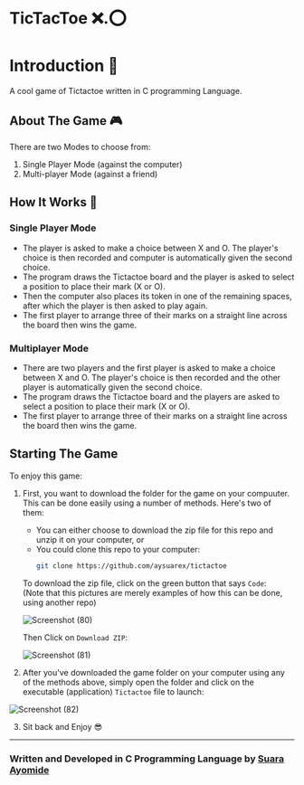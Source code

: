 # TicTacToe  ❌.⭕

# Introduction :eyes: 
A cool game of Tictactoe written in C programming Language.

## About The Game 🎮

There are two Modes to choose from:
1. Single Player Mode (against the computer)
2. Multi-player Mode (against a friend)

## How It Works :rocket:

### Single Player Mode
* The player is asked to make a choice between X and O. The player's choice is 
  then recorded and computer is automatically given the second choice.
* The program draws the Tictactoe board and the player is asked to select a 
 position to place their mark (X or O).
* Then the computer also places its token in one of the remaining spaces, after 
  which the player is then asked to play again.
* The first player to arrange three of their marks on a straight line across the board
   then wins the game.

### Multiplayer Mode

* There are two players and the first player is asked to make a choice between
  X and O. The player's choice is then recorded and the other player is automatically 
  given the second choice.
* The program draws the Tictactoe board and the players are asked to select a 
 position to place their mark (X or O).
* The first player to arrange three of their marks on a straight line across the board
   then wins the game.


## Starting The Game

To enjoy this game:

1. First, you want to download the folder for the game on your compuuter. This can be done easily using a number of methods. Here's two of them: 
   * You can either choose to download the zip file for this repo and unzip it on your computer, or 
   * You could clone this repo to your computer:
        ```bash
        git clone https://github.com/aysuarex/tictactoe
        ```
   
   To download the zip file, click on the green button that says `Code`:\
   (Note that this pictures are merely examples of how this can be done, using another repo)
   
   ![Screenshot (80)](https://user-images.githubusercontent.com/99369085/176964248-225b5ffa-5842-4e19-8c55-ddfc7f6efd36.png)
   
   
   Then Click on `Download ZIP`:
   
   ![Screenshot (81)](https://user-images.githubusercontent.com/99369085/176964277-c6fbc1ea-ae78-4155-bd4b-43cf4c7770fb.png)


2. After you've downloaded the game folder on your computer using any of the methods above, simply open the folder and click on the executable (application) `Tictactoe` file to launch:

  ![Screenshot (82)](https://user-images.githubusercontent.com/99369085/176964298-4a8b3588-a8b7-416b-8fac-9841e2aebfb7.png)
  

3. Sit back and Enjoy 😎


---
### Written and Developed in C Programming Language by [**Suara Ayomide**](https://twitter.com/aysuarex)

